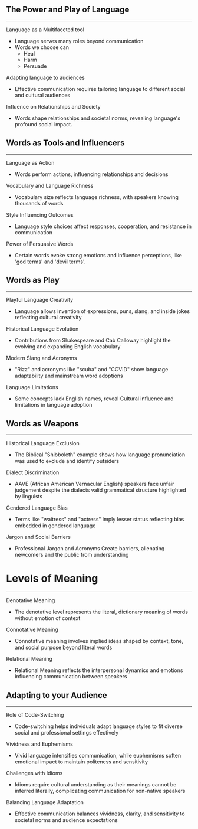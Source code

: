 ## The Power and Play of Language
---
Language as a Multifaceted tool
 - Language serves many roles beyond communication
 - Words we choose can
	 - Heal
	 - Harm
	 - Persuade

Adapting language to audiences
 - Effective communication requires tailoring language to different social and cultural audiences

Influence on Relationships and Society
 - Words shape relationships and societal norms, revealing language's profound social impact.

## Words as Tools and Influencers
---
Language as Action
 - Words perform actions, influencing relationships and decisions

Vocabulary and Language Richness
 - Vocabulary size reflects language richness, with speakers knowing thousands of words

Style Influencing Outcomes
 - Language style choices affect responses, cooperation, and resistance in communication

Power of Persuasive Words
 - Certain words evoke strong emotions and influence perceptions, like 'god terms' and 'devil terms'.

## Words as Play
---
Playful Language Creativity
 - Language allows invention of expressions, puns, slang, and inside jokes reflecting cultural creativity

Historical Language Evolution
 - Contributions from Shakespeare and Cab Calloway highlight the evolving and expanding English vocabulary

Modern Slang and Acronyms
 - "Rizz" and acronyms like "scuba" and "COVID" show language adaptability and mainstream word adoptions

Language Limitations
 - Some concepts lack English names, reveal Cultural influence and limitations in language adoption

## Words as Weapons
---
Historical Language Exclusion
 - The Biblical "Shibboleth" example shows how language pronunciation was used to exclude and identify outsiders

Dialect Discrimination
 - AAVE (African American Vernacular English) speakers face unfair judgement despite the dialects valid grammatical structure highlighted by linguists

Gendered Language Bias
 - Terms like "waitress" and "actress" imply lesser status reflecting bias embedded in gendered language

Jargon and Social Barriers
 - Professional Jargon and Acronyms Create barriers, alienating newcomers and the public from understanding

# Levels of Meaning
---
Denotative Meaning
 - The denotative level represents the literal, dictionary meaning of words without emotion of context

Connotative Meaning
 - Connotative meaning involves implied ideas shaped by context, tone, and social purpose beyond literal words

Relational Meaning
 - Relational Meaning reflects the interpersonal dynamics and emotions influencing communication between speakers

## Adapting to your Audience
---
Role of Code-Switching
 - Code-switching helps individuals adapt language styles to fit diverse social and professional settings effectively

Vividness and Euphemisms
 - Vivid language intensifies communication, while euphemisms soften emotional impact to maintain politeness and sensitivity

Challenges with Idioms
 - Idioms require cultural understanding as their meanings cannot be inferred literally, complicating communication for non-native speakers

Balancing Language Adaptation
 - Effective communication balances vividness, clarity, and sensitivity to societal norms and audience expectations